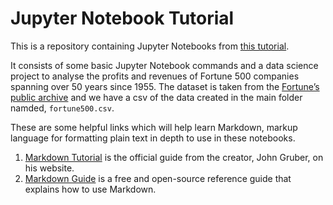 # Jupyter Notebook Tutorial

This is a repository containing Jupyter Notebooks from [this tutorial](https://towardsdatascience.com/jupyter-notebook-for-beginners-a-tutorial-f55b57c23ada). 

It consists of some basic Jupyter Notebook commands and a data science project to analyse the profits and revenues of Fortune 500 companies spanning over 50 years since 1955. The dataset is taken from the [Fortune’s public archive](http://archive.fortune.com/magazines/fortune/fortune500_archive/full/2005/) and we have a csv of the data created in the main folder namded, `fortune500.csv`.

These are some helpful links which will help learn Markdown, markup language for formatting plain text in depth to use in these notebooks.
1. [Markdown Tutorial](https://daringfireball.net/projects/markdown/syntax) is the official guide from the creator, John Gruber, on his website.
2. [Markdown Guide](https://www.markdownguide.org/) is a free and open-source reference guide that explains how to use Markdown.
